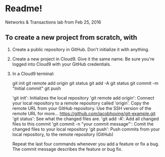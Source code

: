 # Readme!
Networks & Transactions lab from Feb 25, 2016

## To create a new project from scratch, with

1. Create a public repository in GitHub. Don't initialize it with anything.
2. Create a new project in Cloud9. Give it the same name. Be sure you're logged into Cloud9 with your GitHub credentials.
3. In a Cloud9 terminal:

    git init
    git remote add origin
    git status
    git add -A
    git status
    git commit -m "Initial commit"
    git push

    'git init':     Initializes the local repository
    'git remote add origin': Connect your local repository to a remote repository called 'origin'. Copy the remote URL from your GitHub repository. Use the SSH version of the remote URL for more... https://github.com/jacobhoving/git-example.git
    'git status': See what the changed files are.
    'git add -A': Add all changed files to this commit
    'git commit -n "your commit message"': Comit the changed files to your local repository
    'git push': Push commits from your local repository, to the remote repository (GitHub)
    
    Repeat the last four commands whenever you add a feature or fix a bug. The commit message describes the feature or bug fix.
    